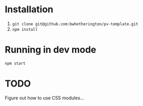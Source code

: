 # Installation
1. `git clone git@github.com:bwhetherington/pv-template.git`
2. `npm install`

# Running in dev mode
`npm start`

# TODO
Figure out how to use CSS modules...